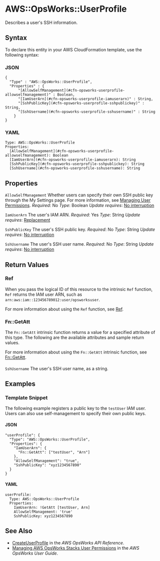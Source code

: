# AWS::OpsWorks::UserProfile<a name="aws-resource-opsworks-userprofile"></a>

Describes a user's SSH information\.

## Syntax<a name="aws-resource-opsworks-userprofile-syntax"></a>

To declare this entity in your AWS CloudFormation template, use the following syntax:

### JSON<a name="aws-resource-opsworks-userprofile-syntax.json"></a>

```
{
  "Type" : "AWS::OpsWorks::UserProfile",
  "Properties" : {
      "[AllowSelfManagement](#cfn-opsworks-userprofile-allowselfmanagement)" : Boolean,
      "[IamUserArn](#cfn-opsworks-userprofile-iamuserarn)" : String,
      "[SshPublicKey](#cfn-opsworks-userprofile-sshpublickey)" : String,
      "[SshUsername](#cfn-opsworks-userprofile-sshusername)" : String
    }
}
```

### YAML<a name="aws-resource-opsworks-userprofile-syntax.yaml"></a>

```
Type: AWS::OpsWorks::UserProfile
Properties:
  [AllowSelfManagement](#cfn-opsworks-userprofile-allowselfmanagement): Boolean
  [IamUserArn](#cfn-opsworks-userprofile-iamuserarn): String
  [SshPublicKey](#cfn-opsworks-userprofile-sshpublickey): String
  [SshUsername](#cfn-opsworks-userprofile-sshusername): String
```

## Properties<a name="aws-resource-opsworks-userprofile-properties"></a>

`AllowSelfManagement`  <a name="cfn-opsworks-userprofile-allowselfmanagement"></a>
Whether users can specify their own SSH public key through the My Settings page\. For more information, see [Managing User Permissions](https://docs.aws.amazon.com/opsworks/latest/userguide/security-settingsshkey.html)\.
*Required*: No
*Type*: Boolean
*Update requires*: [No interruption](https://docs.aws.amazon.com/AWSCloudFormation/latest/UserGuide/using-cfn-updating-stacks-update-behaviors.html#update-no-interrupt)

`IamUserArn`  <a name="cfn-opsworks-userprofile-iamuserarn"></a>
The user's IAM ARN\.
*Required*: Yes
*Type*: String
*Update requires*: [Replacement](https://docs.aws.amazon.com/AWSCloudFormation/latest/UserGuide/using-cfn-updating-stacks-update-behaviors.html#update-replacement)

`SshPublicKey`  <a name="cfn-opsworks-userprofile-sshpublickey"></a>
The user's SSH public key\.
*Required*: No
*Type*: String
*Update requires*: [No interruption](https://docs.aws.amazon.com/AWSCloudFormation/latest/UserGuide/using-cfn-updating-stacks-update-behaviors.html#update-no-interrupt)

`SshUsername`  <a name="cfn-opsworks-userprofile-sshusername"></a>
The user's SSH user name\.
*Required*: No
*Type*: String
*Update requires*: [No interruption](https://docs.aws.amazon.com/AWSCloudFormation/latest/UserGuide/using-cfn-updating-stacks-update-behaviors.html#update-no-interrupt)

## Return Values<a name="aws-resource-opsworks-userprofile-return-values"></a>

### Ref<a name="aws-resource-opsworks-userprofile-return-values-ref"></a>

 When you pass the logical ID of this resource to the intrinsic `Ref` function, `Ref` returns the IAM user ARN, such as `arn:aws:iam::123456789012:user/opsworksuser`\.

For more information about using the `Ref` function, see [Ref](https://docs.aws.amazon.com/AWSCloudFormation/latest/UserGuide/intrinsic-function-reference-ref.html)\.

### Fn::GetAtt<a name="aws-resource-opsworks-userprofile-return-values-fn--getatt"></a>

The `Fn::GetAtt` intrinsic function returns a value for a specified attribute of this type\. The following are the available attributes and sample return values\.

For more information about using the `Fn::GetAtt` intrinsic function, see [Fn::GetAtt](https://docs.aws.amazon.com/AWSCloudFormation/latest/UserGuide/intrinsic-function-reference-getatt.html)\.

#### <a name="aws-resource-opsworks-userprofile-return-values-fn--getatt-fn--getatt"></a>

`SshUsername`  <a name="SshUsername-fn::getatt"></a>
The user's SSH user name, as a string\.

## Examples<a name="aws-resource-opsworks-userprofile--examples"></a>

### Template Snippet<a name="aws-resource-opsworks-userprofile--examples--Template_Snippet"></a>

The following example registers a public key to the `testUser` IAM user\. Users can also use self\-management to specify their own public keys\.

#### JSON<a name="aws-resource-opsworks-userprofile--examples--Template_Snippet--json"></a>

```
"userProfile": {
  "Type": "AWS::OpsWorks::UserProfile",
  "Properties": {
    "IamUserArn": {
      "Fn::GetAtt": ["testUser", "Arn"]
    },
    "AllowSelfManagement": "true",
    "SshPublicKey": "xyz1234567890"
  }
}
```

#### YAML<a name="aws-resource-opsworks-userprofile--examples--Template_Snippet--yaml"></a>

```
userProfile:
  Type: AWS::OpsWorks::UserProfile
  Properties:
    IamUserArn: !GetAtt [testUser, Arn]
    AllowSelfManagement: 'true'
    SshPublicKey: xyz1234567890
```

## See Also<a name="aws-resource-opsworks-userprofile--seealso"></a>
+  [CreateUserProfile](https://docs.aws.amazon.com/opsworks/latest/APIReference/API_CreateUserProfile.html) in the *AWS OpsWorks API Reference*\.
+  [Managing AWS OpsWorks Stacks User Permissions](https://docs.aws.amazon.com/opsworks/latest/userguide/opsworks-security-users.html) in the *AWS OpsWorks User Guide*\.
